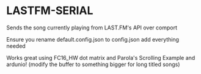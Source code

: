 # LASTFM-SERIAL

Sends the song currently playing from LAST.FM's API over comport

Ensure you rename default.config.json to config.json add everything needed 

Works great using FC16_HW dot matrix and Parola's Scrolling Example and ardunio! (modify the buffer to something bigger for long titled songs)
